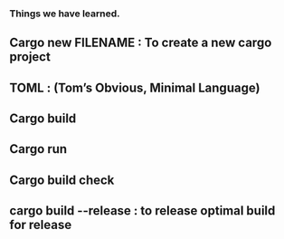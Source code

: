 ### Things we have learned.

## Cargo new FILENAME : To create a new cargo project
## TOML : (Tom’s Obvious, Minimal Language) 
## Cargo build
## Cargo run
## Cargo build check
## cargo build --release : to release optimal build for release
